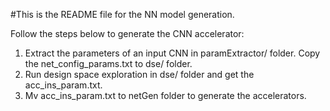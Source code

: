 #This is the README file for the NN model generation.

Follow the steps below to generate the CNN accelerator:
1. Extract the parameters of an input CNN in paramExtractor/ folder. Copy the net_config_params.txt to dse/ folder.
2. Run design space exploration in dse/ folder and get the acc_ins_param.txt.
3. Mv acc_ins_param.txt to netGen folder to generate the accelerators.
